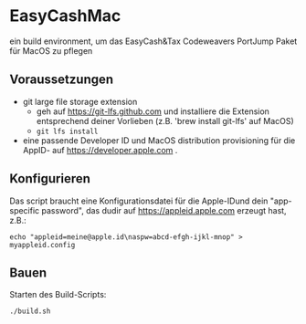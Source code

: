 # EasyCashMac
ein build environment, um das EasyCash&amp;Tax Codeweavers PortJump Paket für MacOS zu pflegen

## Voraussetzungen
- git large file storage extension
  - geh auf https://git-lfs.github.com und installiere die Extension entsprechend deiner Vorlieben (z.B. 'brew install git-lfs' auf MacOS)
  - ``git lfs install``
- eine passende Developer ID und MacOS distribution provisioning für die AppID- auf https://developer.apple.com .

## Konfigurieren

Das script braucht eine Konfigurationsdatei für die Apple-IDund dein "app-specific password", das dudir  auf https://appleid.apple.com erzeugt hast, z.B.:

    echo "appleid=meine@apple.id\naspw=abcd-efgh-ijkl-mnop" > myappleid.config

## Bauen

Starten des Build-Scripts:

    ./build.sh

